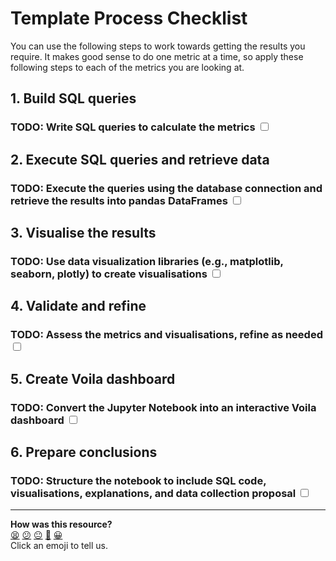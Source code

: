 # Template Process Checklist

You can use the following steps to work towards getting the results you require. It makes good sense to do one metric at a time, so apply these following steps to each of the metrics you are looking at.

## 1. Build SQL queries
### TODO: Write SQL queries to calculate the metrics <input type="checkbox">

## 2. Execute SQL queries and retrieve data
### TODO: Execute the queries using the database connection and retrieve the results into pandas DataFrames <input type="checkbox">

## 3. Visualise the results
### TODO: Use data visualization libraries (e.g., matplotlib, seaborn, plotly) to create visualisations <input type="checkbox">

## 4. Validate and refine
### TODO: Assess the metrics and visualisations, refine as needed <input type="checkbox">

## 5. Create Voila dashboard
### TODO: Convert the Jupyter Notebook into an interactive Voila dashboard <input type="checkbox">

## 6. Prepare conclusions
### TODO: Structure the notebook to include SQL code, visualisations, explanations, and data collection proposal <input type="checkbox">


<!-- BEGIN GENERATED SECTION DO NOT EDIT -->

---

**How was this resource?**  
[😫](https://airtable.com/shrUJ3t7KLMqVRFKR?prefill_Repository=makersacademy%2Fsql-for-data-processing-and-analysis&prefill_File=projects%2Fprocess_template.md&prefill_Sentiment=😫) [😕](https://airtable.com/shrUJ3t7KLMqVRFKR?prefill_Repository=makersacademy%2Fsql-for-data-processing-and-analysis&prefill_File=projects%2Fprocess_template.md&prefill_Sentiment=😕) [😐](https://airtable.com/shrUJ3t7KLMqVRFKR?prefill_Repository=makersacademy%2Fsql-for-data-processing-and-analysis&prefill_File=projects%2Fprocess_template.md&prefill_Sentiment=😐) [🙂](https://airtable.com/shrUJ3t7KLMqVRFKR?prefill_Repository=makersacademy%2Fsql-for-data-processing-and-analysis&prefill_File=projects%2Fprocess_template.md&prefill_Sentiment=🙂) [😀](https://airtable.com/shrUJ3t7KLMqVRFKR?prefill_Repository=makersacademy%2Fsql-for-data-processing-and-analysis&prefill_File=projects%2Fprocess_template.md&prefill_Sentiment=😀)  
Click an emoji to tell us.

<!-- END GENERATED SECTION DO NOT EDIT -->
